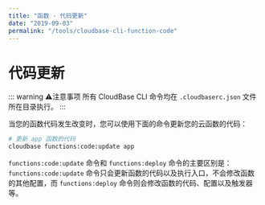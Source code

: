 ```yaml
---
title: "函数 - 代码更新"
date: "2019-09-03"
permalink: "/tools/cloudbase-cli-function-code"
---
```


# 代码更新

::: warning ⚠️注意事项
所有 CloudBase CLI 命令均在 `.cloudbaserc.json` 文件所在目录执行。
:::

当您的函数代码发生改变时，您可以使用下面的命令更新您的云函数的代码：

```sh
# 更新 app 函数的代码
cloudbase functions:code:update app
```

`functions:code:update` 命令和 `functions:deploy` 命令的主要区别是：`functions:code:update` 命令只会更新函数的代码以及执行入口，不会修改函数的其他配置，而 `functions:deploy` 命令则会修改函数的代码、配置以及触发器等。

